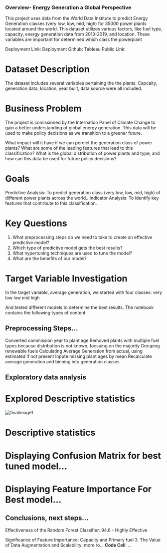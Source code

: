 ### Overview- Energy Generation a Global Perspective

This project uses data from the World Data Institute to predict Energy Generation classes (very low, low, mid, high) for 35000 power plants located around the world. This dataset utilizes various factors, like fuel type, capacity, energy generation data from 2013-2019, and location. These variables are important for determined which class the powerplant 

Deployment Link:
Deployment Github:
Tableau Public Link:

# Dataset Description

The dataset includes several variables pertaining the the plants. Capcaity, generation data, location, year built, data source were all included. 

# Business Problem 

The project is comissioned by the Internation Panel of Climate Change to gain a better understanding of global energy generation. This data will be used to make policy decisions as we transition to a greener future. 

What impact will it have if we can perdict the generation class of power plants?
What are some of the leading features that lead to this classification?
What is the global distribution of power plants and type, and how can this data be used for future policy decisions?

# Goals

Predictive Analysis: To predict generation class (very low, low, mid, high) of different power plants across the world.. 
Indicator Analysis: To identify key features that contirbute to this classification. 

# Key Questions

1. What preprocessing steps do we need to take to create an effective predictive model?
2. Which type of predictive model gets the best results?
3. What hypertuning techniques are used to tune the model?
4. What are the benefits of our model?

# Target Variable Investigation

In the target variable, average generation, we started with four classes:
very low
low 
mid
high

And tested different models to determine the best results. 
The notebook contains the following types of content:

## Preprocessing Steps...
Converted commission year to plant age
Removed plants with multiple fuel types because distribution is not known, focsuing on the majority
Grouping renewable fuels
Calculating Average Generation from actual, using estimated if not present
Inpute missing plant ages by mean
Recalculate average generation and binning into generation classes

## Exploratory data analysis
# Explored Descriptive statistics
![finalimage1](https://github.com/silver032/Energy-Generation-Classifier-phase-5-project-/blob/main/images/finalimage1.png)
# Descriptive statistics


# Displaying Confusion Matrix for best tuned model...

# Displaying Feature Importance For Best model...


## Conclusions, next steps...
Effectiveness of the Random Forest Classifier: 94.6 - Highly Effective

Significance of Feature Importance: Capacity and Primary fuel 3. 
The Value of Data Augmentation and Scalability: more ro...
**Code Cell**: ...


